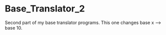# Base_Translator_2
Second part of my base translator programs. This one changes base x --> base 10.
